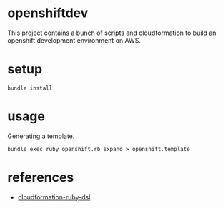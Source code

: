 # openshiftdev

This project contains a bunch of scripts and cloudformation to build an openshift development environment on AWS.

# setup

```
bundle install
```

# usage

Generating a template.

```
bundle exec ruby openshift.rb expand > openshift.template
```

# references

* [cloudformation-ruby-dsl](https://github.com/bazaarvoice/cloudformation-ruby-dsl)


